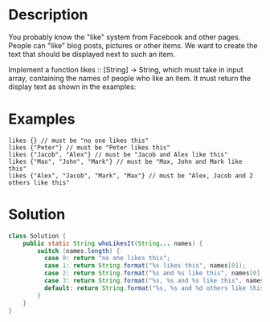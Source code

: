 # Description
You probably know the "like" system from Facebook and other pages. People can "like" blog posts, pictures or other items. We want to create the text that should be displayed next to such an item.

Implement a function likes :: [String] -> String, which must take in input array, containing the names of people who like an item. It must return the display text as shown in the examples:

# Examples
```
likes {} // must be "no one likes this"
likes {"Peter"} // must be "Peter likes this"
likes {"Jacob", "Alex"} // must be "Jacob and Alex like this"
likes {"Max", "John", "Mark"} // must be "Max, John and Mark like this"
likes {"Alex", "Jacob", "Mark", "Max"} // must be "Alex, Jacob and 2 others like this"
```

# Solution
```java
class Solution {
    public static String whoLikesIt(String... names) {
        switch (names.length) {
          case 0: return "no one likes this";
          case 1: return String.format("%s likes this", names[0]);
          case 2: return String.format("%s and %s like this", names[0], names[1]);
          case 3: return String.format("%s, %s and %s like this", names[0], names[1], names[2]);
          default: return String.format("%s, %s and %d others like this", names[0], names[1], names.length - 2);
        }
    }
}
```
